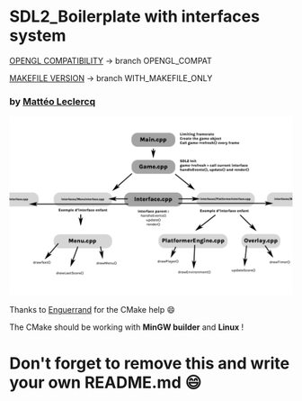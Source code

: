 # SDL2_Boilerplate with interfaces system

[OPENGL COMPATIBILITY](https://github.com/MatteoL-W/SDL2_Boilerplate/tree/OPENGL_COMPAT) -> branch OPENGL_COMPAT

[MAKEFILE VERSION](https://github.com/MatteoL-W/SDL2_Boilerplate/tree/WITH_MAKEFILE_ONLY) -> branch WITH_MAKEFILE_ONLY

### by [Mattéo Leclercq](https://github.com/MatteoL-W/)

![alt text](demo.png)

Thanks to [Enguerrand](https://github.com/dsmtE) for the CMake help 😄

The CMake should be working with **MinGW builder** and **Linux** !

# Don't forget to remove this and write your own README.md 😄
